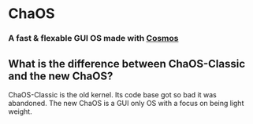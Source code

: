 # ChaOS
### A fast & flexable GUI OS made with [Cosmos](https://github.com/CosmosOS/Cosmos)

## What is the difference between ChaOS-Classic and the new ChaOS?

ChaOS-Classic is the old kernel. Its code base got so bad it was abandoned. The new ChaOS is a GUI only OS with a focus on being light weight.
